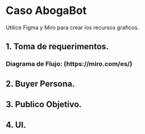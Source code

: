 # Caso AbogaBot

Utilice Figma y Miro para crear los recursos graficos.

## **1. Toma de requerimentos.**

<h3>Diagrama de Flujo: (https://miro.com/es/)</h3> 


## **2. Buyer Persona.**

## **3. Publico Objetivo.**

## **4. UI.**
